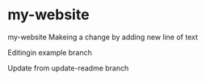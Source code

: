 # my-website
my-website
Makeing a change by adding new line of text

Editingin example branch

Update from update-readme branch

